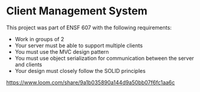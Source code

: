 # Client Management System

This project was part of ENSF 607 with the following requirements:
- Work in groups of 2
- Your server must be able to support multiple clients
- You must use the MVC design pattern
- You must use object serialization for communication between the server and clients
- Your design must closely follow the SOLID principles

https://www.loom.com/share/9a1b035890a144d9a50bb07f6fc1aa6c
